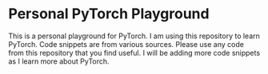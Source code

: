 # Personal PyTorch Playground

This is a personal playground for PyTorch. I am using this repository to learn PyTorch. Code snippets are from various sources. Please use any code from this repository that you find useful. I will be adding more code snippets as I learn more about PyTorch.